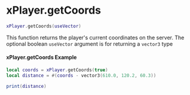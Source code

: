 # xPlayer.getCoords

```lua
xPlayer.getCoords(useVector)
```

This function returns the player's current coordinates on the server. The optional boolean `useVector` argument is for returning a `vector3` type

#### xPlayer.getCoords Example

```lua
local coords = xPlayer.getCoords(true)
local distance = #(coords - vector3(610.0, 120.2, 60.3))

print(distance)
```
